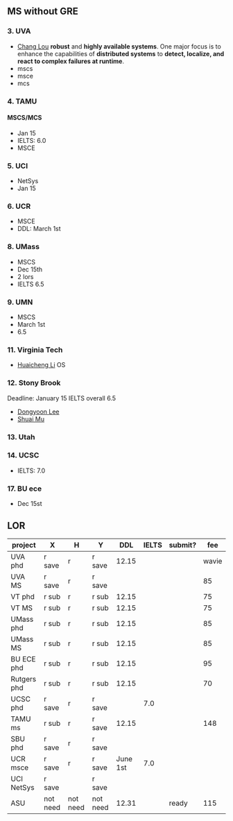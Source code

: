 ## MS without GRE
### 3. UVA
- [Chang Lou](https://changlousys.github.io/about/) **robust** and **highly available systems**. One major focus is to enhance the capabilities of **distributed systems** to **detect, localize, and react to complex failures at runtime**.
- mscs
- msce
- mcs
### 4. TAMU 
#### MSCS/MCS
- Jan 15
- IELTS: 6.0
- MSCE
### 5. UCI
- NetSys
- Jan 15
### 6. UCR
- MSCE
- DDL: March 1st
### 8. UMass
- MSCS
- Dec 15th
- 2 lors
- IELTS 6.5
### 9. UMN
- MSCS
- March 1st
- 6.5
### 11. Virginia Tech
- [Huaicheng Li](https://huaicheng.github.io/) OS
### 12. Stony Brook
Deadline: January 15
IELTS overall 6.5
- [Dongyoon Lee](https://www3.cs.stonybrook.edu/~dongyoon/students.html)
- [Shuai Mu](mpaxos.com)
### 13. Utah
### 14. UCSC
- IELTS: 7.0
### 17. BU ece
- Dec 15st

## LOR
|project|X|H|Y|DDL|IELTS|submit?|fee|
|---|---|---|---|---|---|---|---|
|UVA phd|r save|r|r save|12.15|||wavie|
|UVA MS|r save|r|r save||||85|
|VT phd|r sub|r|r sub|12.15|||75|
|VT MS|r sub|r|r sub|12.15|||75|
|UMass phd|r sub|r|r sub|12.15|||85|
|UMass MS|r sub|r|r sub|12.15|||85|
|BU ECE phd|r sub|r|r sub|12.15|||95|
|Rutgers phd|r sub|r|r sub|12.15|||70|
|UCSC phd|r save|r|r save||7.0|
|TAMU ms|r sub|r|r save|12.15|||148|
|SBU phd|r save|r|r save||
|UCR msce|r save|r|r save|June 1st|7.0|
|UCI NetSys|r save||r save||
|ASU|not need|not need|not need|12.31||ready|115|

